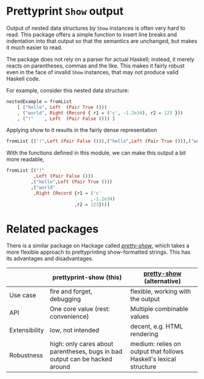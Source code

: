 Prettyprint `Show` output
=========================

Output of nested data structures by `Show` instances is often very hard to read.
This package offers a simple function to insert line breaks and indentation into
that output so that the semantics are unchanged, but makes it *much* easier to
read.

The package does not rely on a parser for actual Haskell; instead, it merely
reacts on parentheses, commas and the like. This makes it fairly robust even in
the face of invalid `Show` instances, that may not produce valid Haskell code.

For example, consider this nested data structure:

```haskell
nestedExample = fromList
    [ ("hello", Left  (Pair True ()))
    , ("world", Right (Record { r1 = ('c', -1.2e34), r2 = 123 }))
    , ("!"    , Left  (Pair False ())) ]
```

Applying show to it results in the fairly dense representation

```haskell
fromList [("!",Left (Pair False ())),("hello",Left (Pair True ())),("world",Right (Record {r1 = ('c',-1.2e34), r2 = 123}))]
```

With the functions defined in this module, we can make this output a bit more
readable,

```haskell
fromList [("!"
          ,Left (Pair False ()))
         ,("hello",Left (Pair True ()))
         ,("world"
          ,Right (Record {r1 = ('c'
                               ,-1.2e34)
                         ,r2 = 123}))]
```

Related packages
================

There is a similar package on Hackage called *[pretty-show][1]*, which takes a
more flexible approach to prettyprinting show-formatted strings. This has its
advantages and disadvantages.

&nbsp;        | prettyprint-show (this)            | [pretty-show][1] (alternative)
------------- | ---------------------------------- | -----------------------------
Use case      | fire and forget, debugging         | flexible, working with the output
API           | One core value (rest: convenience) | Multiple combinable values
Extensibility | low, not intended                  | decent, e.g. HTML rendering
Robustness    | high: only cares about parentheses, bugs in bad output can be hacked around | medium: relies on output that follows Haskell's lexical structure


[1]: http://hackage.haskell.org/package/pretty-show
